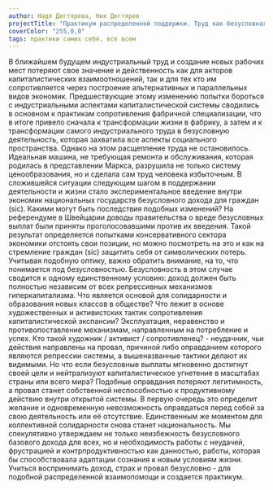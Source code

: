 ```yaml
---
author: Надя Дегтярева, Ник Дегтярев
projectTitle: "Практикум распределенной поддержки. Труд как безусловная деятельность, безусловный достаток как травма"
coverColor: "255,0,0"
tags: практики самих себя, все всем
--- 
```


В ближайшем будущем индустриальный труд и создание новых рабочих мест потеряют свое значение и действенность как для акторов капиталистических взаимоотношений, так и для тех кто им сопротивляется через построение альтернативных и параллельных видов экономик. Предшествующие этому изменению попытки бороться с индустриальными аспектами капиталистической системы сводились в основном к практикам сопротивления фабричной специализации, что в итоге привело сначала к трансформации жизни в фабрику, а затем и к трансформации самого индустриального труда в безусловную деятельность, которая захватила все аспекты социального пространства. Однако на этом расщепление труда не остановилось. Идеальная машина, не требующая ремонта и обслуживания, которая родилась в представлении Маркса, разрушила не только систему ценообразования, но и сделала сам труд человека избыточным. В сложившейся ситуации следующим шагом в поддержании деятельности и жизни стало экспериментальное введение внутри экономик национальных государств безусловного дохода для граждан (sic).
Какими могут быть последствия подобных изменений? На референдуме в Швейцарии доводы правительства о вреде безусловных выплат были приняты проголосовавшими против их введения. Такой результат определяется попытками консервативного сектора экономики отстоять свои позиции, но можно посмотреть на это и как на стремление граждан (sic) защитить себя от символических потерь. Учитывая подобную оптику, важно обратить внимание, на то, что понимается под безусловностью. Безусловность в этом случае сводится к одному единственному условию: доход должен быть полностью независим от всех репрессивных механизмов гиперкапитализма.
Что является основой для солидарности и образования новых классов в обществе? Что лежит в основе художественных и активистских тактик сопротивления капиталистической экспансии? Эксплуатация, неравенство и противопоставление механизмам, направленным на потребление и успех. Кто такой художник / активист / сопротивленец? - неудачник, чьи действия направлены на провал, причиной либо оправданием которого являются репрессии системы, а вышеназванные тактики делают их видимыми. Но что если безусловные выплаты мгновенно достигнут своей цели и нейтрализуют капиталистическое угнетение в масштабах страны или всего мира? Подобные оправдания потеряют легитимность, а провал станет собственной неспособностью к продуктивному действию внутри открытой системы. В первую очередь это определит желание и одновременную невозможность оправдаться перед собой за свою деятельность или её отсутствие. Единственным же моментом для коллективной солидарности снова станет национальность.
Мы спекулятивно утверждаем не только неизбежность безусловного базового дохода для всех, но и необходимость работы с неудачей, фрустрацией и контрпродуктивностью как данностью, работы, которая бы способствовала адаптации сознания к новым условиям жизни. Учиться воспринимать доход, страх и провал безусловно - для подобной распределенной взаимопомощи и создается практикум.